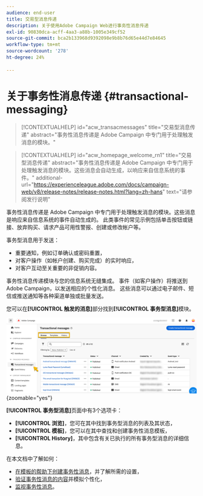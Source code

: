 ```yaml
---
audience: end-user
title: 交易型消息传递
description: 关于使用Adobe Campaign Web进行事务性消息传递
exl-id: 90830dca-acff-4aa3-a88b-1005e349cf52
source-git-commit: bca2b133968d9392098e9b8b76d65e44d7e84645
workflow-type: tm+mt
source-wordcount: '278'
ht-degree: 24%

---
```


# 关于事务性消息传递 {#transactional-messaging}

>[!CONTEXTUALHELP]
>id="acw_transacmessages"
>title="交易型消息传递"
>abstract="事务性消息传递是 Adobe Campaign 中专门用于处理触发消息的模块。"

>[!CONTEXTUALHELP]
>id="acw_homepage_welcome_rn1"
>title="交易型消息传递"
>abstract="事务性消息传递是 Adobe Campaign 中专门用于处理触发消息的模块。这些消息会自动生成，以响应来自信息系统的事件。"
>additional-url="https://experienceleague.adobe.com/docs/campaign-web/v8/release-notes/release-notes.html?lang=zh-hans" text="请参阅发行说明"

<!-- >>[!CONTEXTUALHELP]
>id="acw_transacmessages_exclusionlogs"
>title="Transactional messaging exclusion logs"
>abstract="Transactional messaging exclusion logs" -->

事务性消息传递是 Adobe Campaign 中专门用于处理触发消息的模块。这些消息是响应来自信息系统的事件自动生成的。 此类事件的常见示例包括单击按钮或链接、放弃购买、请求产品可用性警报、创建或修改帐户等。

事务型消息用于发送：

* 重要通知，例如订单确认或密码重置，
* 对客户操作（如帐户创建、购买完成）的实时响应，
* 对客户互动至关重要的非促销内容。

事务性消息传递模块与您的信息系统无缝集成。 事件（如客户操作）将推送到Adobe Campaign，以发送相应的个性化消息。 这些消息可以通过电子邮件、短信或推送通知等各种渠道单独或批量发送。

您可以在&#x200B;**[!UICONTROL 触发的消息]**&#x200B;部分找到&#x200B;**[!UICONTROL 事务型消息]**&#x200B;模块。

![](assets/transactional.png){zoomable="yes"}

**[!UICONTROL 事务型消息]**&#x200B;页面中有3个选项卡：

* **[!UICONTROL 浏览]**，您可在其中找到事务型消息的列表及其状态，
* **[!UICONTROL 模板]**，您可以在其中查找和创建事务性消息模板，
* **[!UICONTROL History]**，其中包含有关已执行的所有事务型消息的详细信息。

在本文档中了解如何：

* [在模板的帮助下创建事务性消息](create-transactional.md)，并了解所需的设置，
* [验证事务性消息的内容](validate-transactional.md)并模拟个性化，
* [监视事务性消息](monitor-transactional.md)。
